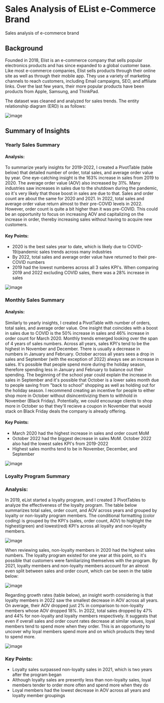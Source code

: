 # Sales Analysis of EList e-Commerce Brand
Sales analysis of e-commerce brand

## Background
Founded in 2018, Elist is an e-commerce company that sells popular electronics products and has since expanded to a global customer base. Like most e-commerce companies, Elist sells products through their online site as well as through their mobile app. They use a variety of marketing channels to reach customers, including Email campaigns, SEO, and affiliate links. Over the last few years, their more popular products have been products from Apple, Samsung, and ThinkPad.

The dataset was cleaned and analyzed for sales trends. The entity relationship diagram (ERD) is as follows:

![image](https://github.com/nmakhene/elist_sales_analysis/assets/124527594/17b47bc0-0a7c-47ef-86d3-7e6e4f973332)

## Summary of Insights
### Yearly Sales Summary
#### Analysis:
  To summarize yearly insights for 2019-2022, I created a PivotTable (table below) that detailed number of order, total sales, and average order value by year. One eye-catching insight is the 163% increase in sales from 2019 to 2020. The average order value (AOV) also increased by 31%. Many industries saw increases in sales due to the shutdown during the pandemic, so it's very likely that those boost in sales are due to that. 
  Sales and order count are about the same for 2020 and 2021. In 2022, total sales and average order value return almost to their pre-COVID levels in 2022. However, order count is quite a bit higher than it was pre-COVID. This could be an opportunity to focus on increasing AOV and capitalizing on the increase in order, thereby increasing sales without having to acquire new customers.

#### Key Points:
- 2020 is the best sales year to date, which is likely due to COVID-19/pandemic sales trends across many industries
- By 2022, total sales and average order value have returned to their pre-COVID numbers
- 2019 had the lowest numberes across all 3 sales KPI's. When comparing 2019 and 2022 excluding COVID sales, there was a 28% increase in sales

![image](https://github.com/nmakhene/elist_sales_analysis/assets/124527594/b63776c6-7bdb-4baa-b9aa-1ab054fd60d7)


### Monthly Sales Summary
#### Analysis:
Similarly to yearly insights, I created a PivotTable with number of orders, total sales, and average order value. One insight that coincides with a boost in sales due to COVID is the 50% increase in sales and 46% increase in order count for March 2020. Monthly trends emerged looking over the span of 4 years of sales numbers. Across all years, sales KPI's tend to be the highest in November and December. There is usually a decrease in numbers in January and February. October across all years sees a drop in sales and September (with the exception of 2022) always see an increase in sales. It's possible that people spend more during the holiday season, therefore spending less in January and February to balance out their spending. The beginning of the school year could explain the increase in sales in September and it's possible that October is a lower sales month due to people saving from "back to school" shopping as well as holding out for the holiday season. I recommend creating an incentive for people to either shop more in October without disincentivizing them to withhold in November (Black Friday). Potentially, we could encourage clients to shop more in October so that they'll recieve a coupon in November that would stack on Black Friday deals the company is already offering. 

#### Key Points:
- March 2020 had the highest increase in sales and order count MoM
- October 2022 had the biggest decrease in sales MoM. October 2022 also had the lowest sales KPI's from 2019-2022
- Highest sales months tend to be in November, December, and September 


![image](https://github.com/nmakhene/elist_sales_analysis/assets/124527594/e43c7f36-7e0d-4dd2-ac94-885df5c18e78)

### Loyalty Program Summary
### Analysis:
In 2019, eList started a loyalty program, and I created 3 PivotTables to analyze the effectiveness of the loyalty program. The table below summarizes total sales, order count, and AOV across years and grouped by loyalty or non-loyalty program members. The conditional formatting (color coding) is grouped by the KPI's (sales, order count, AOV) to highlight the highest(green) and lowest(red) KPI's across all loyalty and non-loyalty members. 

![image](https://github.com/nmakhene/elist_sales_analysis/assets/124527594/c597e331-f9b3-4bf4-8d49-f2baa4471274)

When reviewing sales, non-loyalty members in 2020 had the highest sales numbers. The loyalty program existed for one year at this point, so it's possible that customers were familiarizing themselves with the program. By 2021, loyalty members and non-loyalty members account for an almost even split between sales and order count, which can be seen in the table below: 

![image](https://github.com/nmakhene/elist_sales_analysis/assets/124527594/8a647dca-ef0e-4099-94c8-1854bfb3d924)

Regarding growth rates (table below), an insight worth considering is that loyalty members in 2022 saw the smallest decrease in AOV across all years. On average, their AOV dropped just 2% in comparison to non-loyalty members whose AOV dropped 18%. In 2022, total sales dropped by 47% and 44% for non-loyalty and loyalty members respectively. It suggests that even if overall sales and order count rates decrease at similar values, loyal members tend to spend more when they order. This is an opportunity to uncover why loyal members spend more and on which products they tend to spend more. 

![image](https://github.com/nmakhene/elist_sales_analysis/assets/124527594/de69c373-7de9-4a98-b0f6-e3074bc67791)

### Key Points:
- Loyalty sales surpassed non-loyalty sales in 2021, which is two years after the program began
- Although loyalty sales are presently less than non-loyalty sales, loyal members tender to order more often and spend more when they do
- Loyal members had the lowest decrease in AOV across all years and loyalty member groupings


